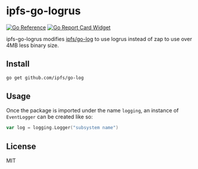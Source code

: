 # ipfs-go-logrus

[![Go Reference](https://pkg.go.dev/badge/github.com/paralin/ipfs-go-logrus.svg)](https://pkg.go.dev/github.com/paralin/ipfs-go-logrus)
[![Go Report Card Widget]][Go Report Card]

[Go Report Card Widget]: https://goreportcard.com/badge/github.com/paralin/ipfs-go-logrus
[Go Report Card]: https://goreportcard.com/report/github.com/paralin/ipfs-go-logrus

ipfs-go-logrus modifies [ipfs/go-log](https://github.com/ipfs/go-log) to use
logrus instead of zap to use over 4MB less binary size.

## Install

```sh
go get github.com/ipfs/go-log
```

## Usage

Once the package is imported under the name `logging`, an instance of `EventLogger` can be created like so:

```go
var log = logging.Logger("subsystem name")
```

## License

MIT
